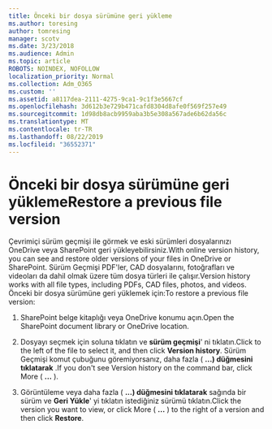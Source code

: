 ```yaml
---
title: Önceki bir dosya sürümüne geri yükleme
ms.author: toresing
author: tomresing
manager: scotv
ms.date: 3/23/2018
ms.audience: Admin
ms.topic: article
ROBOTS: NOINDEX, NOFOLLOW
localization_priority: Normal
ms.collection: Adm_O365
ms.custom: ''
ms.assetid: a8117dea-2111-4275-9ca1-9c1f3e5667cf
ms.openlocfilehash: 3d612b3e729b471cafd8304d8afe0f569f257e49
ms.sourcegitcommit: 1d98db8acb9959aba3b5e308a567ade6b62da56c
ms.translationtype: MT
ms.contentlocale: tr-TR
ms.lasthandoff: 08/22/2019
ms.locfileid: "36552371"
---
```

# <a name="restore-a-previous-file-version"></a><span data-ttu-id="84751-102">Önceki bir dosya sürümüne geri yükleme</span><span class="sxs-lookup"><span data-stu-id="84751-102">Restore a previous file version</span></span>

<span data-ttu-id="84751-103">Çevrimiçi sürüm geçmişi ile görmek ve eski sürümleri dosyalarınızı OneDrive veya SharePoint geri yükleyebilirsiniz.</span><span class="sxs-lookup"><span data-stu-id="84751-103">With online version history, you can see and restore older versions of your files in OneDrive or SharePoint.</span></span> <span data-ttu-id="84751-104">Sürüm Geçmişi PDF'ler, CAD dosyalarını, fotoğrafları ve videoları da dahil olmak üzere tüm dosya türleri ile çalışır.</span><span class="sxs-lookup"><span data-stu-id="84751-104">Version history works with all file types, including PDFs, CAD files, photos, and videos.</span></span> <span data-ttu-id="84751-105">Önceki bir dosya sürümüne geri yüklemek için:</span><span class="sxs-lookup"><span data-stu-id="84751-105">To restore a previous file version:</span></span>
  
1. <span data-ttu-id="84751-106">SharePoint belge kitaplığı veya OneDrive konumu açın.</span><span class="sxs-lookup"><span data-stu-id="84751-106">Open the SharePoint document library or OneDrive location.</span></span>
    
2. <span data-ttu-id="84751-107">Dosyayı seçmek için soluna tıklatın ve **sürüm geçmişi**' ni tıklatın.</span><span class="sxs-lookup"><span data-stu-id="84751-107">Click to the left of the file to select it, and then click **Version history**.</span></span> <span data-ttu-id="84751-108">Sürüm Geçmişi komut çubuğunu göremiyorsanız, daha fazla ( **...) düğmesini tıklatarak** .</span><span class="sxs-lookup"><span data-stu-id="84751-108">If you don't see Version history on the command bar, click More ( **...** ).</span></span> 
    
3. <span data-ttu-id="84751-109">Görüntüleme veya daha fazla ( **...) düğmesini tıklatarak** sağında bir sürüm ve **Geri Yükle**' yi tıklatın istediğiniz sürümü tıklatın.</span><span class="sxs-lookup"><span data-stu-id="84751-109">Click the version you want to view, or click More ( **...** ) to the right of a version and then click **Restore**.</span></span>
    

